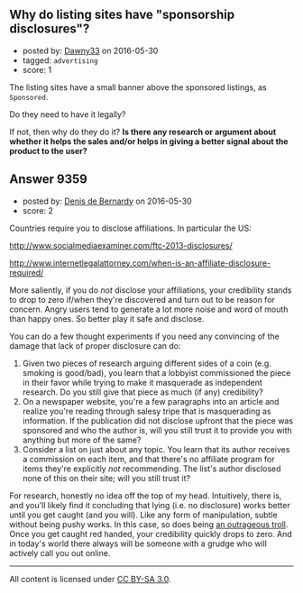 ## Why do listing sites have "sponsorship disclosures"?

- posted by: [Dawny33](https://stackexchange.com/users/6444670/dawny33) on 2016-05-30
- tagged: `advertising`
- score: 1

The listing sites have a small banner above the sponsored listings, as `Sponsored`.

Do they need to have it legally?

If not, then why do they do it? **Is there any research or argument about whether it helps the sales and/or helps in giving a better signal about the product to the user?**




## Answer 9359

- posted by: [Denis de Bernardy](https://stackexchange.com/users/182468/denis-de-bernardy) on 2016-05-30
- score: 2

Countries require you to disclose affiliations. In particular the US:

http://www.socialmediaexaminer.com/ftc-2013-disclosures/

http://www.internetlegalattorney.com/when-is-an-affiliate-disclosure-required/

More saliently, if you do _not_ disclose your affiliations, your credibility stands to drop to zero if/when they're discovered and turn out to be reason for concern. Angry users tend to generate a lot more noise and word of mouth than happy ones. So better play it safe and disclose.

You can do a few thought experiments if you need any convincing of the damage that lack of proper disclosure can do:

1. Given two pieces of research arguing different sides of a coin (e.g. smoking is good/bad), you learn that a lobbyist commissioned the piece in their favor while trying to make it masquerade as independent research. Do you still give that piece as much (if any) credibility?
2. On a newspaper website, you're a few paragraphs into an article and realize you're reading through salesy tripe that is masquerading as information. If the publication did not disclose upfront that the piece was sponsored and who the author is, will you still trust it to provide you with anything but more of the same?
3. Consider a list on just about any topic. You learn that its author receives a commission on each item, and that there's no affiliate program for items they're explicitly _not_ recommending. The list's author disclosed none of this on their site; will you still trust it?

For research, honestly no idea off the top of my head. Intuitively, there is, and you'll likely find it concluding that lying (i.e. no disclosure) works better until you get caught (and you will). Like any form of manipulation, subtle without being pushy works. In this case, so does being [an outrageous troll](https://en.wikipedia.org/wiki/Big_lie). Once you get caught red handed, your credibility quickly drops to zero. And in today's world there always will be someone with a grudge who will actively call you out online.



---

All content is licensed under [CC BY-SA 3.0](https://creativecommons.org/licenses/by-sa/3.0/).
